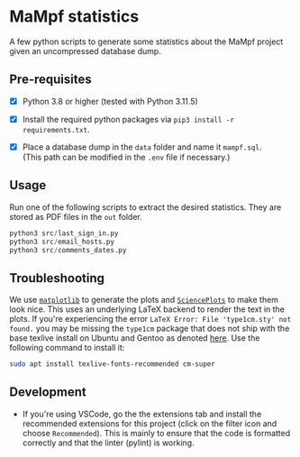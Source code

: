 # MaMpf statistics

A few python scripts to generate some statistics about the MaMpf project given an uncompressed database dump.


## Pre-requisites

- [x] Python 3.8 or higher (tested with Python 3.11.5)
- [x] Install the required python packages via `pip3 install -r requirements.txt`.
- [x] Place a database dump in the `data` folder and name it `mampf.sql`.<br>(This path can be modified in the `.env` file if necessary.)


## Usage

Run one of the following scripts to extract the desired statistics. They are stored as PDF files in the `out` folder.

```py
python3 src/last_sign_in.py
python3 src/email_hosts.py
python3 src/comments_dates.py
```


## Troubleshooting

We use [`matplotlib`](https://matplotlib.org/) to generate the plots and [`SciencePlots`](https://github.com/garrettj403/SciencePlots) to make them look nice. This uses an underlying LaTeX backend to render the text in the plots. If you're experiencing the error `LaTeX Error: File 'type1cm.sty' not found.` you may be missing the `type1cm` package that does not ship with the base texlive install on Ubuntu and Gentoo as denoted [here](https://matplotlib.org/stable/users/explain/text/usetex.html#possible-hangups). Use the following command to install it:

```bash
sudo apt install texlive-fonts-recommended cm-super
```


## Development

- If you're using VSCode, go the the extensions tab and install the recommended extensions for this project (click on the filter icon and choose `Recommended`). This is mainly to ensure that the code is formatted correctly and that the linter (pylint) is working.
